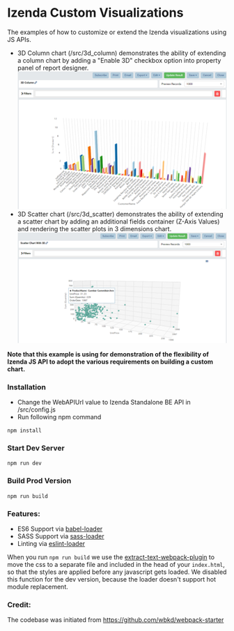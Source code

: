 # Izenda Custom Visualizations

The examples of how to customize or extend the Izenda visualizations using JS APIs.

- 3D Column chart (/src/3d_column) demonstrates the ability of extending a column chart by adding a "Enable 3D" checkbox option into property panel of report designer.
  ![3D Column Chart](docs/imgs/3DColumn_Chart.png)
- 3D Scatter chart (/src/3d_scatter) demonstrates the ability of extending a scatter chart by adding an additional fields container (Z-Axis Values) and rendering the scatter plots in 3 dimensions chart.
  ![3D Scatter Chart](docs/imgs/3D_Scatter.png)

**Note that this example is using for demonstration of the flexibility of Izenda JS API to adopt the various requirements on building a custom chart.**

### Installation

- Change the WebAPIUrl value to Izenda Standalone BE API in /src/config.js
- Run following npm command

```
npm install
```

### Start Dev Server

```
npm run dev
```

### Build Prod Version

```
npm run build
```

### Features:

- ES6 Support via [babel-loader](https://github.com/babel/babel-loader)
- SASS Support via [sass-loader](https://github.com/jtangelder/sass-loader)
- Linting via [eslint-loader](https://github.com/MoOx/eslint-loader)

When you run `npm run build` we use the [extract-text-webpack-plugin](https://github.com/webpack/extract-text-webpack-plugin) to move the css to a separate file and included in the head of your `index.html`, so that the styles are applied before any javascript gets loaded. We disabled this function for the dev version, because the loader doesn't support hot module replacement.

### Credit:

The codebase was initiated from https://github.com/wbkd/webpack-starter
